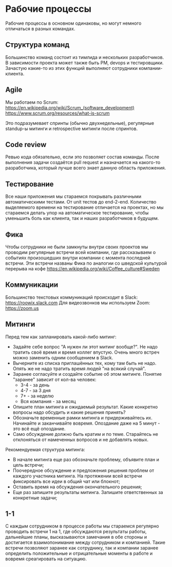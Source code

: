 # Рабочие процессы

Рабочие процессы в основном одинаковы, но могут немного отличаться в разных командах.

## Структура команд
Большинство команд состоит из тимлида и нескольких разработчиков. В зависимости проекта может также быть PM, devops и тестировщики. Зачастую какие-то из этих функций выполняют сотрудники компании-клиента.

## Agile
Мы работаем по Scrum:
https://en.wikipedia.org/wiki/Scrum_(software_development)
https://www.scrum.org/resources/what-is-scrum

Это подразумевает спринты (обычно двухнедельные), регулярные standup-ы митинги и retrospective митинги после спринтов.

## Code review
Ревью кода обязательно, если это позволяет состав команды. После выполнения задачи создаётся pull request и назначается на какого-то разработчика, который лучше всего знает данную область приложения.

## Тестирование
Все наши приложения мы стараемся покрывать различными автоматическими тестами. От unit тестов до end-2-end. Количество выделяемого времени на тестирование отличается на проектах, но мы стараемся делать упор на автоматическое тестирование, чтобы уменьшить боль как клиента, так и наших разработчиков в будущем. 

## Фика
Чтобы сотрудники не были замкнуты внутри своих проектов мы проводим регулярные встречи всей компании, где рассказываем о событиях произошедших внутри компании с момента последней встречи. Эти встречи названы Фика по аналогии со шведской культурой перерыва на кофе https://en.wikipedia.org/wiki/Coffee_culture#Sweden 

## Коммуникации
Большинство текстовых коммуникаций происходит в Slack: https://roowix.slack.com
Для видеозвонков мы используем Zoom: https://zoom.us

## Митинги
Перед тем как запланировать какой-либо митинг:
* Задайте себе вопрос "А нужен ли этот митинг вообще?". Не надо тратить своё время и время коллег впустую. Очень много встреч можно заменить одним сообщением в Slack.
* Вычерните из списка приглашённых тех, кому там быть не надо. Опять же не надо тратить время людей "на всякий случай".
* Заранее согласуйте и создайте событие об этом митинге. Понятие "заранее" зависит от кол-ва человек:
  * 3-4 - за день
  * 4-7 - за 3 дня
  * 7+ - за неделю
  * Вся компания - за месяц
* Опишите план митинга и ожидаемый результат. Какие конкретно вопросы надо обсудить и какие решения принять?
* Обозначьте временные рамки митинга и придерживайтесь их. Начинайте и заканчивайте вовремя. Опоздание даже на 5 минут - это всё ещё опоздание. 
* Само обсуждение должно быть кратим и по теме. Старайтесь не отклоняться от намеченных вопросов и не добавлять новых. 

Рекомендуемая структура митинга: 
 * В начале митинга еще раз обозначьте проблему, объявите план и цель встречи;
 * Поочередное обсуждение и предложения решения проблем от каждого участника митинга. На протяжении всей встречи фиксировать все идеи в общий чат или блокнот;
 * Оставить время на обсуждения окончательного решения;
 * Еще раз запишите результаты митинга. Запишите ответственных за конкретные задачи;

## 1-1 
С каждым сотрудником в процессе работы мы стараемся регулярно проводить встречи 1 на 1, где обсуждаются результаты работы, дальнейшие планы, высказываются замечания в обе стороны и достигается взаимопонимание между сотрудником и компанией. Такие встречи позволяют заранее как сотруднику, так и компании заранее определить положительные и отрицательные моменты в работе и вовремя среагировать на ситуацию.
